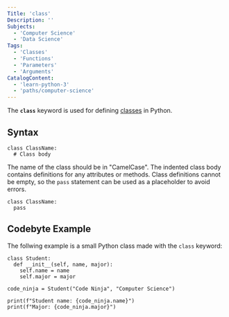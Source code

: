 ```yaml
---
Title: 'class'
Description: ''
Subjects:
  - 'Computer Science'
  - 'Data Science'
Tags:
  - 'Classes'
  - 'Functions'
  - 'Parameters'
  - 'Arguments'
CatalogContent:
  - 'learn-python-3'
  - 'paths/computer-science'
---
```


The **`class`** keyword is used for defining [classes](https://www.codecademy.com/resources/docs/python/classes) in Python.

## Syntax

```pseudo
class ClassName:
  # Class body
```

The name of the class should be in "CamelCase". The indented class body contains definitions for any attributes or methods. Class definitions cannot be empty, so the `pass` statement can be used as a placeholder to avoid errors.

```pseudo
class ClassName:
  pass
```

## Codebyte Example

The follwing example is a small Python class made with the `class` keyword:

```codebyte/python
class Student:
  def __init__(self, name, major):
    self.name = name
    self.major = major

code_ninja = Student("Code Ninja", "Computer Science")

print(f"Student name: {code_ninja.name}")
print(f"Major: {code_ninja.major}")
```

